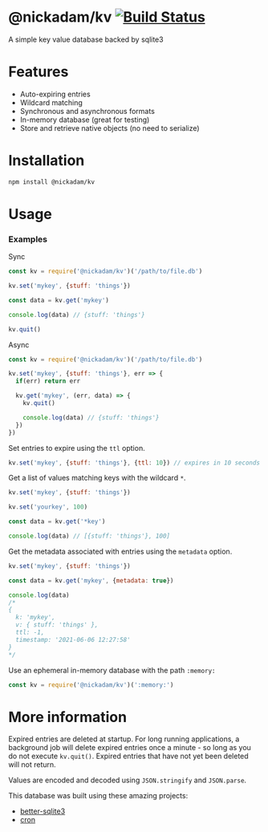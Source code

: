 # @nickadam/kv [![Build Status](https://github.com/nickadam/kv/actions/workflows/build.yml/badge.svg)](https://github.com/nickadam/kv/actions/workflows/build.yml?query=branch%3Amain)
A simple key value database backed by sqlite3

# Features
- Auto-expiring entries
- Wildcard matching
- Synchronous and asynchronous formats
- In-memory database (great for testing)
- Store and retrieve native objects (no need to serialize)

# Installation

```bash
npm install @nickadam/kv
```

# Usage

### Examples

Sync

```js
const kv = require('@nickadam/kv')('/path/to/file.db')

kv.set('mykey', {stuff: 'things'})

const data = kv.get('mykey')

console.log(data) // {stuff: 'things'}

kv.quit()
```

Async

```js
const kv = require('@nickadam/kv')('/path/to/file.db')

kv.set('mykey', {stuff: 'things'}, err => {
  if(err) return err

  kv.get('mykey', (err, data) => {
    kv.quit()

    console.log(data) // {stuff: 'things'}
  })
})
```

Set entries to expire using the `ttl` option.

```js
kv.set('mykey', {stuff: 'things'}, {ttl: 10}) // expires in 10 seconds
```

Get a list of values matching keys with the wildcard `*`.

```js
kv.set('mykey', {stuff: 'things'})

kv.set('yourkey', 100)

const data = kv.get('*key')

console.log(data) // [{stuff: 'things'}, 100]
```

Get the metadata associated with entries using the `metadata` option.

```js
kv.set('mykey', {stuff: 'things'})

const data = kv.get('mykey', {metadata: true})

console.log(data)
/*
{
  k: 'mykey',
  v: { stuff: 'things' },
  ttl: -1,
  timestamp: '2021-06-06 12:27:58'
}
*/
```

Use an ephemeral in-memory database with the path `:memory:`

```js
const kv = require('@nickadam/kv')(':memory:')
```

# More information

Expired entries are deleted at startup. For long running applications, a background job will delete expired entries once a minute - so long as you do not execute `kv.quit()`. Expired entries that have not yet been deleted will not return.

Values are encoded and decoded using `JSON.stringify` and `JSON.parse`.

This database was built using these amazing projects:
- [better-sqlite3](https://www.npmjs.com/package/better-sqlite3)
- [cron](https://www.npmjs.com/package/cron)
